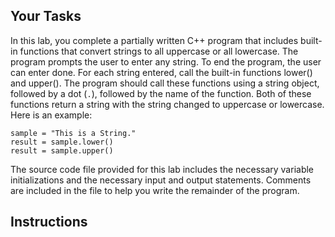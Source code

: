 ## Your Tasks

In this lab, you complete a partially written C++ program that includes built-in functions that convert strings to all uppercase or all lowercase. The program prompts the user to enter any string. To end the program, the user can enter done. For each string entered, call the built-in functions lower() and upper(). The program should call these functions using a string object, followed by a dot (`.`), followed by the name of the function. Both of these functions return a string with the string changed to uppercase or lowercase. Here is an example:

```
sample = "This is a String."
result = sample.lower()
result = sample.upper()
```

The source code file provided for this lab includes the necessary variable initializations and the necessary input and output statements. Comments are included in the file to help you write the remainder of the program.

## Instructions
